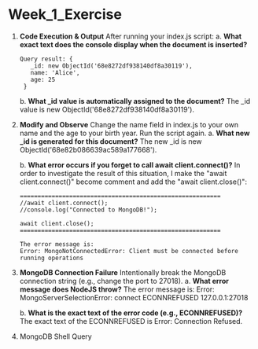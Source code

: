 ﻿# Week_1_Exercise

1. **Code Execution & Output**
   After running your index.js script:
   a. **What exact text does the console display when the document is inserted?**

       Query result: {
          _id: new ObjectId('68e8272df938140df8a30119'),
          name: 'Alice',
          age: 25
        }
   
   b. **What _id value is automatically assigned to the document?**
      The _id value is new ObjectId('68e8272df938140df8a30119').

3. **Modify and Observe**
   Change the name field in index.js to your own name and the age to your birth year. Run the script again.
   a. **What new _id is generated for this document?**
       The new _id is new ObjectId('68e82b086639ac589a177668').
   
   b. **What error occurs if you forget to call await client.connect()?**
       In order to investigate the result of this situation, I make the "await client.connect()" become comment and add the "await client.close()":

       =========================================================
       //await client.connect();
       //console.log("Connected to MongoDB!");
        
       await client.close();
       =========================================================

       The error message is:
       Error: MongoNotConnectedError: Client must be connected before running operations

4. **MongoDB Connection Failure**
   Intentionally break the MongoDB connection string (e.g., change the port to 27018).
   a. **What error message does NodeJS throw?**
       The error message is:
       Error: MongoServerSelectionError: connect ECONNREFUSED 127.0.0.1:27018
   
   b. **What is the exact text of the error code (e.g., ECONNREFUSED)?**
       The exact text of the ECONNREFUSED is Error: Connection Refused.

5. MongoDB Shell Query


